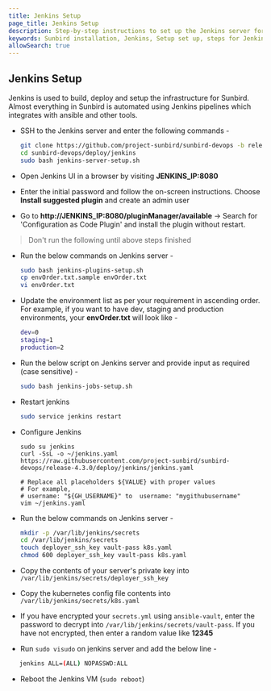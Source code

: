 ```yaml
---
title: Jenkins Setup
page_title: Jenkins Setup
description: Step-by-step instructions to set up the Jenkins server for the Sunbird installation
keywords: Sunbird installation, Jenkins, Setup set up, steps for Jenkins installation
allowSearch: true
---
```



## Jenkins Setup

Jenkins is used to build, deploy and setup the infrastructure for Sunbird. Almost everything in Sunbird is automated using Jenkins pipelines which integrates with ansible and other tools.

- SSH to the Jenkins server and enter the following commands -

     ```bash
     git clone https://github.com/project-sunbird/sunbird-devops -b release-4.7.0
     cd sunbird-devops/deploy/jenkins
     sudo bash jenkins-server-setup.sh
     ```

- Open Jenkins UI in a browser by visiting **JENKINS_IP:8080**

- Enter the initial password and follow the on-screen instructions. Choose **Install suggested plugin** and create an admin user

- Go to **http://JENKINS_IP:8080/pluginManager/available** -> Search for 'Configuration as Code Plugin' and install the plugin without restart.

> Don't run the following until above steps finished

- Run the below commands on Jenkins server -

    ```bash
    sudo bash jenkins-plugins-setup.sh
    cp envOrder.txt.sample envOrder.txt
    vi envOrder.txt
    ```

- Update the environment list as per your requirement in ascending order. For example, if you want to have dev, staging and production environments, your **envOrder.txt** will look like -

    ```bash
    dev=0
    staging=1
    production=2
    ```

- Run the below script on Jenkins server and provide input as required (case sensitive) -

    ```bash
    sudo bash jenkins-jobs-setup.sh
    ```

- Restart jenkins

    ```bash
    sudo service jenkins restart
    ```
- Configure Jenkins
  ```
  sudo su jenkins
  curl -SsL -o ~/jenkins.yaml https://raw.githubusercontent.com/project-sunbird/sunbird-devops/release-4.3.0/deploy/jenkins/jenkins.yaml

  # Replace all placeholders ${VALUE} with proper values
  # For example,
  # username: "${GH_USERNAME}" to  username: "mygithubusername"
  vim ~/jenkins.yaml
  ```

- Run the below commands on Jenkins server -

    ```bash
    mkdir -p /var/lib/jenkins/secrets
    cd /var/lib/jenkins/secrets
    touch deployer_ssh_key vault-pass k8s.yaml
    chmod 600 deployer_ssh_key vault-pass k8s.yaml
    ```

- Copy the contents of your server's private key into `/var/lib/jenkins/secrets/deployer_ssh_key`  

- Copy the kubernetes config file contents into `/var/lib/jenkins/secrets/k8s.yaml`

- If you have encrypted your `secrets.yml` using `ansible-vault`, enter the password to decrypt into `/var/lib/jenkins/secrets/vault-pass`. If you have not encrypted, then enter a random value like **12345**

- Run `sudo visudo` on jenkins server and add the below line -

 ```bash
    jenkins ALL=(ALL) NOPASSWD:ALL
 ```

- Reboot the Jenkins VM (`sudo reboot`)
